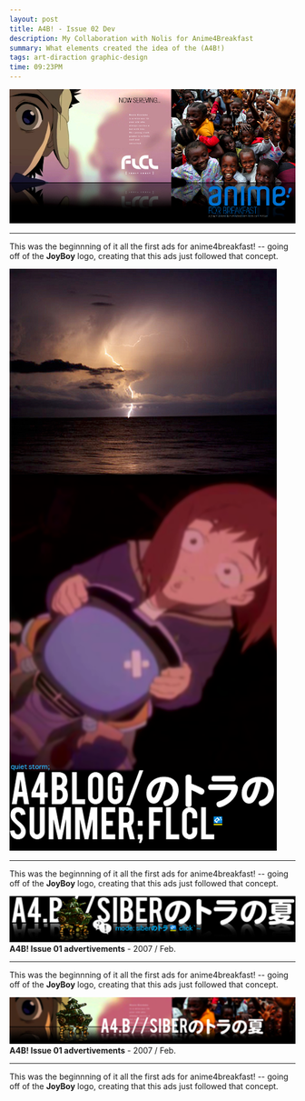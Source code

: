 ```yaml
---
layout: post
title: A4B! - Issue 02 Dev 
description: My Collaboration with Nolis for Anime4Breakfast
summary: What elements created the idea of the (A4B!)
tags: art-diraction graphic-design
time: 09:23PM
---
```


![a4b_index.png](/assets/img/a4b_index.png)

---

This was the beginnning of it all the first ads for anime4breakfast! -- going off of the **JoyBoy** logo, creating that this ads just followed that concept.


![a4bblog-summer](/assets/img/a4bblog-summer.png)

---

This was the beginnning of it all the first ads for anime4breakfast! -- going off of the **JoyBoy** logo, creating that this ads just followed that concept.

![a4b-siber-summer-02](/assets/img/a4b-siber-summer-02.png)
**A4B! Issue 01 advertivements** - 2007 / Feb.

---

This was the beginnning of it all the first ads for anime4breakfast! -- going off of the **JoyBoy** logo, creating that this ads just followed that concept.


![a4b-siber-summer](/assets/img/a4b-siber-summer.png)
**A4B! Issue 01 advertivements** - 2007 / Feb.

---

This was the beginnning of it all the first ads for anime4breakfast! -- going off of the **JoyBoy** logo, creating that this ads just followed that concept.

